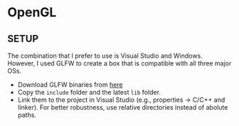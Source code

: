 # OpenGL

## SETUP
The combination that I prefer to use is Visual Studio and Windows. However, I used GLFW to create a box that is compatible with all three major OSs.
- Download GLFW binaries from [here](https://www.glfw.org/download.html)
- Copy the `include` folder and the latest `lib` folder. 
- Link them to the project in Visual Studio (e.g., properties -> C/C++ and linker). For better robustness, use relative directories instead of abolute paths.
